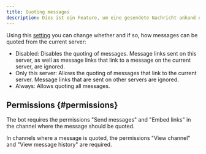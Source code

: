 ```yaml
---
title: Quoting messages
description: Dies ist ein Feature, um eine gesendete Nachricht anhand eines Links zu zitieren.
---
```


Using this [setting](https://tomatenkuchen.com/dashboard/settings#quoteDiscordLink) you can change whether and if so, how messages can be quoted from the current server:

- Disabled: Disables the quoting of messages. Message links sent on this server, as well as message links that link to a message on the current server, are ignored.
- Only this server: Allows the quoting of messages that link to the current server. Message links that are sent on other servers are ignored.
- Always: Allows quoting all messages.

## Permissions {#permissions}

The bot requires the permissions "Send messages" and "Embed links" in the channel where the message should be quoted.

In channels where a message is quoted, the permissions "View channel" and "View message history" are required.
